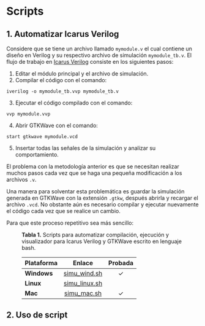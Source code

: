 # Scripts

## 1. Automatizar Icarus Verilog

Considere que se tiene un archivo llamado `mymodule.v` el cual contiene un diseño en Verilog y su respectivo archivo de simulación `mymodule_tb.v`. El flujo de trabajo en [Icarus Verilog](https://bleyer.org/icarus/) consiste en los siguientes pasos:

1. Editar el módulo principal y el archivo de simulación.
2. Compilar el código con el comando:
``` plain linenums="1"
iverilog -o mymodule_tb.vvp mymodule_tb.v
```
3. Ejecutar el código compilado con el comando:
``` plain linenums="1"
vvp mymodule.vvp
```
4. Abrir GTKWave con el comando:
``` plain linenums="1"
start gtkwave mymodule.vcd
```
5. Insertar todas las señales de la simulación y  analizar su comportamiento.

El problema con la metodología anterior es que se necesitan realizar muchos pasos cada vez que se haga una pequeña modificación a los archivos `.v`. 

Una manera para solventar esta problemática es guardar la simulación generada en GTKWave con la extensión `.gtkw`, después abrirla y recargar el archivo `.vcd`. No obstante aún es necesario compilar y ejecutar nuevamente el código cada vez que se realice un cambio.

Para que este proceso repetitivo sea más sencillo:

<figure markdown>
  <figcaption> <b>Tabla 1.</b> Scripts para automatizar compilación, ejecución y visualizador para Icarus Verilog y GTKWave escrito en lenguaje bash.</figcaption>


| Plataforma  |                            Enlace                            | Probada |
| ----------- | :----------------------------------------------------------: | :-----: |
| **Windows** | [simu_wind.sh](https://github.com/cirofabianbermudez/curso_fpga/blob/main/codes/00_bash_scripts/simu_wind.sh) |    ✓    |
| **Linux**   | [simu_linux.sh](https://github.com/cirofabianbermudez/curso_fpga/blob/main/codes/00_bash_scripts/simu_linux.sh) |         |
| **Mac**     | [simu_mac.sh](https://github.com/cirofabianbermudez/curso_fpga/blob/main/codes/00_bash_scripts/simu_mac.sh) |    ✓    |

</figure>



## 2. Uso de script